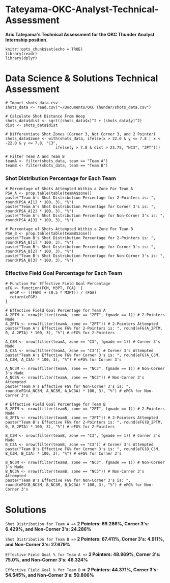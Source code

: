 # Tateyama-OKC-Analyst-Technical-Assessment
**Aric Tateyama's Technical Assessment for the OKC Thunder Analyst Internship position.**

```{r setup, include=FALSE}
knitr::opts_chunk$set(echo = TRUE)
library(readr)
library(dplyr)
```

# Data Science & Solutions Technical Assessment

```{r shots_data}
# Import shots_data.csv
shots_data <- read.csv("~/Documents/OKC Thunder/shots_data.csv")

# Calculate Shot Distance From Hoop
shots_data$dist <- sqrt((shots_data$x)^2 + (shots_data$y)^2)
dist <- shots_data$dist

# Differentiate Shot Zones (Corner 3, Not Corner 3, and 2 Pointer)
shots_data$zone <- with(shots_data, ifelse(x > 22.0 & y <= 7.8 | x < -22.0 & y <= 7.8, "C3", 
                      ifelse(y > 7.8 & dist > 23.75, "NC3", "2PT"))) 

# Filter Team A and Team B
teamA <- filter(shots_data, team == "Team A")
teamB <- filter(shots_data, team == "Team B")

```
### Shot Distribution Percentage for Each Team 

```{r Shot Percentage}
# Percentage of Shots Attempted Within a Zone For Team A
PSA_A <- prop.table(table(teamA$zone))
paste("Team A's Shot Distribution Percentage for 2-Pointers is: ", round(PSA_A[1] * 100, 3), "%")
paste("Team A's Shot Distribution Percentage for Corner 3's is: ", round(PSA_A[2] * 100, 3), "%")
paste("Team A's Shot Distribution Percentage for Non-Corner 3's is: ", round(PSA_A[3] * 100, 3), "%")

# Percentage of Shots Attempted Within a Zone For Team B
PSA_B <- prop.table(table(teamB$zone))
paste("Team B's Shot Distribution Percentage for 2-Pointers is: ", round(PSA_B[1] * 100, 3), "%")
paste("Team B's Shot Distribution Percentage for Corner 3's is: ", round(PSA_B[2] * 100, 3), "%")
paste("Team B's Shot Distribution Percentage for Non-Corner 3's is: ", round(PSA_B[3] * 100, 3), "%")

```
### Effective Field Goal Percentage for Each Team

```{r eFG}
# Function For Effective Field Goal Percentage
eFG <- function(FGM, M3PT, FGA)  {
  eFGP <- ((FGM) + (0.5 * M3PT)) / (FGA)
  return(eFGP)
}

# Effective Field Goal Percentage for Team A
A_2PTM <- nrow(filter(teamA, zone == "2PT", fgmade == 1)) # 2-Pointers Made
A_2PTA <- nrow(filter(teamA, zone == "2PT")) # 2-Pointers Attempted
paste("Team A's Effective FG% for 2-Pointers is: ", round(eFG(A_2PTM, 0, A_2PTA) * 100, 3), "%") # eFG% for 2-Pointers

A_C3M <- nrow(filter(teamA, zone == "C3", fgmade == 1)) # Corner 3's Made
A_C3A <- nrow(filter(teamA, zone == "C3")) # Corner 3's Attempted
paste("Team A's Effective FG% for Corner 3's is: ", round(eFG(A_C3M, A_C3M, A_C3A) * 100, 3), "%") # eFG% for Corner 3's

A_NC3M <- nrow(filter(teamA, zone == "NC3", fgmade == 1)) # Non-Corner 3's Made
A_NC3A <- nrow(filter(teamA, zone == "NC3")) # Non-Corner 3's Attempted
paste("Team A's Effective FG% for Non-Corner 3's is: ", round(eFG(A_NC3M, A_NC3M, A_NC3A) * 100, 3), "%") # eFG% for Non-Corner 3's

# Effective Field Goal Percentage for Team B
B_2PTM <- nrow(filter(teamB, zone == "2PT", fgmade == 1)) # 2-Pointers Made
B_2PTA <- nrow(filter(teamB, zone == "2PT")) # 2-Pointers Attempted
paste("Team B's Effective FG% for 2-Pointers is: ", round(eFG(B_2PTM, 0, B_2PTA) * 100, 3), "%") # eFG% for 2-Pointers

B_C3M <- nrow(filter(teamB, zone == "C3", fgmade == 1)) # Corner 3's Made
B_C3A <- nrow(filter(teamB, zone == "C3")) # Corner 3's Attempted
paste("Team B's Effective FG% for Corner 3's is: ", round(eFG(B_C3M, B_C3M, B_C3A) * 100, 3), "%") # eFG% for Corner 3's

B_NC3M <- nrow(filter(teamB, zone == "NC3", fgmade == 1)) # Non-Corner 3's Made
B_NC3A <- nrow(filter(teamB, zone == "NC3")) # Non-Corner 3's Attempted
paste("Team B's Effective FG% for Non-Corner 3's is: ", round(eFG(B_NC3M, B_NC3M, B_NC3A) * 100, 3), "%") # eFG% for Non-Corner 3's
```

# Solutions 

`Shot Distribution for Team A =>` **2 Pointers: 69.286%, Corner 3's: 6.429%, and Non-Corner 3's: 24.286%** 

`Shot Distribution for Team B =>` **2 Pointers: 67.411%, Corner 3's: 4.911%, and Non-Corner 3's: 27.679%**

`Effective Field Goal % for Team A =>` **2 Pointers: 48.969%, Corner 3's: 75.0%, and Non-Corner 3's: 46.324%**

`Effective Field Goal % for Team B` => **2 Pointers: 44.371%, Corner 3's: 54.545%, and Non-Corner 3's: 50.806%**
